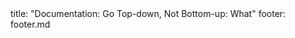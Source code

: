 <frontmatter>
title: "Documentation: Go Top-down, Not Bottom-up: What"
footer: footer.md
</frontmatter>

<include src="navbar.md" boilerplate />

<include src="unit-inPage-asFlat.md" boilerplate />